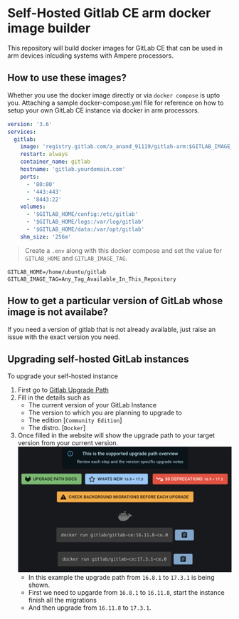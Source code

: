# Self-Hosted Gitlab CE arm docker image builder
This repository will build docker images for GitLab CE that can be used in arm devices inlcuding systems with Ampere processors.

## How to use these images?
Whether you use the docker image directly or via `docker compose` is upto you. Attaching a sample docker-compose.yml file for reference on how to setup your own GitLab CE instance via docker in arm processors.

```yml
version: '3.6'
services:
  gitlab:
    image: 'registry.gitlab.com/a_anand_91119/gitlab-arm:$GITLAB_IMAGE_TAG'
    restart: always
    container_name: gitlab
    hostname: 'gitlab.yourdomain.com'
    ports:
      - '80:80'
      - '443:443'
      - '8443:22'
    volumes:
      - '$GITLAB_HOME/config:/etc/gitlab'
      - '$GITLAB_HOME/logs:/var/log/gitlab'
      - '$GITLAB_HOME/data:/var/opt/gitlab'
    shm_size: '256m'
```

> Create a `.env` along with this docker compose and set the value for `GITLAB_HOME` and `GITLAB_IMAGE_TAG`.

```env
GITLAB_HOME=/home/ubuntu/gitlab
GITLAB_IMAGE_TAG=Any_Tag_Available_In_This_Repository
```

## How to get a particular version of GitLab whose image is not availabe?
If you need a version of gitlab that is not already available, just raise an issue with the exact version you need.

## Upgrading self-hosted GitLab instances
To upgrade your self-hosted instance
1. First go to [Gitlab Upgrade Path](https://gitlab-com.gitlab.io/support/toolbox/upgrade-path/?distro=docker&edition=ce)
2. Fill in the details such as
    - The current version of your GitLab Instance
    - The version to which you are planning to upgrade to
    - The edition [`Community Edition`]
    - The distro. [`Docker`]
3. Once filled in the website will show the upgrade path to your target version from your current version.
![GitLab Upgade Path from 16.8.1 to 17.3.1](docs/upgrade_path_16.8.1_to_17.3.1.png)
    - In this example the upgrade path from `16.8.1` to `17.3.1` is being shown.
    - First we need to upgarde from `16.8.1` to `16.11.8`, start the instance finish all the migrations 
    - And then upgrade from `16.11.8` to `17.3.1`.
